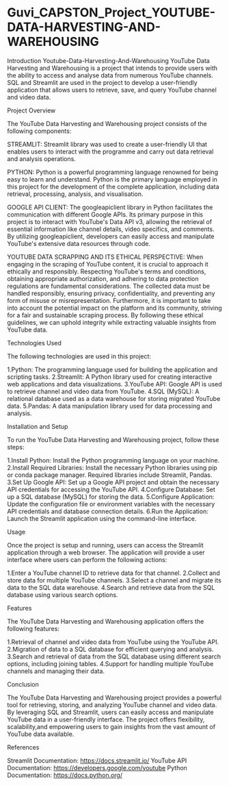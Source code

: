 # Guvi_CAPSTON_Project_YOUTUBE-DATA-HARVESTING-AND-WAREHOUSING

Introduction
Youtube-Data-Harvesting-And-Warehousing YouTube Data Harvesting and Warehousing is a project that intends to provide users with the ability to access and analyse data from numerous YouTube channels. SQL and Streamlit are used in the project to develop a user-friendly application that allows users to retrieve, save, and query YouTube channel and video data.

Project Overview

The YouTube Data Harvesting and Warehousing project consists of the following components:

STREAMLIT: Streamlit library was used to create a user-friendly UI that enables users to interact with the programme and carry out data retrieval and analysis operations.

PYTHON: Python is a powerful programming language renowned for being easy to learn and understand. Python is the primary language employed in this project for the development of the complete application, including data retrieval, processing, analysis, and visualisation.

GOOGLE API CLIENT: The googleapiclient library in Python facilitates the communication with different Google APIs. Its primary purpose in this project is to interact with YouTube's Data API v3, allowing the retrieval of essential information like channel details, video specifics, and comments. By utilizing googleapiclient, developers can easily access and manipulate YouTube's extensive data resources through code.

YOUTUBE DATA SCRAPPING AND ITS ETHICAL PERSPECTIVE: When engaging in the scraping of YouTube content, it is crucial to approach it ethically and responsibly. Respecting YouTube's terms and conditions, obtaining appropriate authorization, and adhering to data protection regulations are fundamental considerations. The collected data must be handled responsibly, ensuring privacy, confidentiality, and preventing any form of misuse or misrepresentation. Furthermore, it is important to take into account the potential impact on the platform and its community, striving for a fair and sustainable scraping process. By following these ethical guidelines, we can uphold integrity while extracting valuable insights from YouTube data.

Technologies Used

The following technologies are used in this project:

1.Python: The programming language used for building the application and scripting tasks.
2.Streamlit: A Python library used for creating interactive web applications and data visualizations.
3.YouTube API: Google API is used to retrieve channel and video data from YouTube.
4.SQL (MySQL): A relational database used as a data warehouse for storing migrated YouTube data.
5.Pandas: A data manipulation library used for data processing and analysis.

Installation and Setup

To run the YouTube Data Harvesting and Warehousing project, follow these steps:

1.Install Python: Install the Python programming language on your machine.
2.Install Required Libraries: Install the necessary Python libraries using pip or conda package manager. Required libraries include Streamlit, Pandas.
3.Set Up Google API: Set up a Google API project and obtain the necessary API credentials for accessing the YouTube API.
4.Configure Database: Set up a SQL database (MySQL) for storing the data.
5.Configure Application: Update the configuration file or environment variables with the necessary API credentials and database connection details.
6.Run the Application: Launch the Streamlit application using the command-line interface.

Usage

Once the project is setup and running, users can access the Streamlit application through a web browser. The application will provide a user interface where users can perform the following actions:

1.Enter a YouTube channel ID to retrieve data for that channel.
2.Collect and store data for multiple YouTube channels.
3.Select a channel and migrate its data to the SQL data warehouse.
4.Search and retrieve data from the SQL database using various search options.

Features

The YouTube Data Harvesting and Warehousing application offers the following features:

1.Retrieval of channel and video data from YouTube using the YouTube API.
2.Migration of data to a SQL database for efficient querying and analysis.
3.Search and retrieval of data from the SQL database using different search options, including joining tables.
4.Support for handling multiple YouTube channels and managing their data.

Conclusion

The YouTube Data Harvesting and Warehousing project provides a powerful tool for retrieving, storing, and analyzing YouTube channel and video data. By leveraging SQL and Streamlit, users can easily access and manipulate YouTube data in a user-friendly interface. The project offers flexibility, scalability,and empowering users to gain insights from the vast amount of YouTube data available.

References

Streamlit Documentation: https://docs.streamlit.io/
YouTube API Documentation: https://developers.google.com/youtube
Python Documentation: https://docs.python.org/











